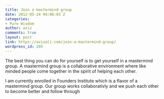 ```yaml
---
title: Join a mastermind group
date: 2012-05-24 04:06:03 Z
categories:
- Pure Wisdom
author: aziz
comments: true
layout: post
link: https://azizali.com/join-a-mastermind-group/
wordpress_id: 285
---
```


The best thing you can do for yourself is to get yourself in a mastermind group. A mastermind group is a collaborative environment where like minded people come together in the spirit of helping each other.

I am currently enrolled in Founders Institute which is a flavor of a mastermind group. Our group works collaborativly and we push each other to become better and follow through
